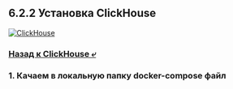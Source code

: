 ## 6.2.2 Установка ClickHouse

[![ClickHouse](https://img.shields.io/badge/click_house-0.0-blue?logo=clickhouse)](https://clickhouse.com/docs/ru/)

### [Назад к ClickHouse ⤶](/data/Module6/data/clickhouse.md)

### 1. Качаем в локальную папку docker-compose файл
